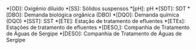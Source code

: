 *[OD]: Oxigênio diluído
*[SS]: Sólidos suspensos
*[pH]: pH
*[SDT]: SDT
*[DBO]: Demanda biológica orgânica (DBO)
*[DQO]: Demanda química (DQO)
*[SST]: SST
*[ETE]: Estação de tratamento de efluentes
*[ETEs]: Estações de tratamento de efluentes
*[DESO,]: Companhia de Tratamento de Águas de Sergipe
*[DESO]: Companhia de Tratamento de Águas de Sergipe